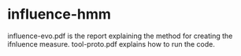 influence-hmm
=============

influence-evo.pdf is the report explaining the method for creating the ifnluence measure.
tool-proto.pdf explains how to run the code.
